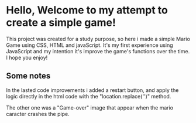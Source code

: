# Hello, Welcome to my attempt to create a simple game!

This project was created for a study purpose, so here i made a simple Mario Game using CSS, HTML and javaScript.
It's my first experience using JavaScript and my intention it's improve the game's functions over the time. I hope you enjoy!

## Some notes

In the lasted code improvements i added a restart button, and apply the logic directly in the html code with the "location.replace('')" method.

The other one was a "Game-over" image that appear when the mario caracter crashes the pipe.